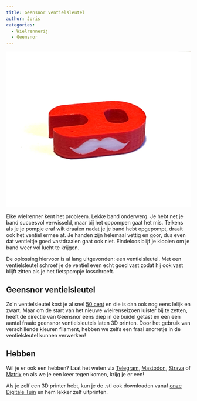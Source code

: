 ```yaml
---
title: Geensnor ventielsleutel
author: Joris
categories:
  - Wielrennerij
  - Geensnor
---
```


![Foto van Geensnor ventielsleutel](../assets/posts/geensnor-ventielsleutel.webp)

Elke wielrenner kent het probleem. Lekke band onderwerg. Je hebt net je band succesvol verwisseld, maar bij het oppompen gaat het mis. Telkens als je je pompje eraf wilt draaien nadat je je band hebt opgepompt, draait ook het ventiel ermee af. Je handen zijn helemaal vettig en goor, dus even dat ventieltje goed vastdraaien gaat ook niet. Eindeloos blijf je klooien om je band weer vol lucht te krijgen.

De oplossing hiervoor is al lang uitgevonden: een ventielsleutel. Met een ventielsleutel schroef je de ventiel even echt goed vast zodat hij ook vast blijft zitten als je het fietspompje losschroeft.

## Geensnor ventielsleutel

Zo'n ventielsleutel kost je al snel [50 cent](https://hollandbikeshop.com/fietsgereedschap-fietsonderhoud/fietsgereedschap/banden-fietsgereedschap/ventiel-sleutel/schwalbe-ventielsleutel-frans-ventiel-zwart-1-707739/) en die is dan ook nog eens lelijk en zwart. Maar om de start van het nieuwe wielrenseizoen luister bij te zetten, heeft de directie van Geensnor eens diep in de buidel getast en een een aantal fraaie geensnor ventielsleutels laten 3D printen. Door het gebruik van verschillende kleuren filament, hebben we zelfs een fraai snorretje in de ventielsleutel kunnen verwerken!

## Hebben

Wil je er ook een hebben? Laat het weten via [Telegram](https://t.me/geensnor), [Mastodon](https://mastodon.xyz/@geensnor), [Strava](https://www.strava.com/clubs/geensnor) of [Matrix](https://matrix.to/#/#geensnor:matrix.org) en als we je een keer tegen komen, krijg je er een!

Als je zelf een 3D printer hebt, kun je de .stl ook downloaden vanaf [onze Digitale Tuin](https://www.dedigitaletuin.nl/docs/wielrennen/wielrennen-3dprint) en hem lekker zelf uitprinten.
